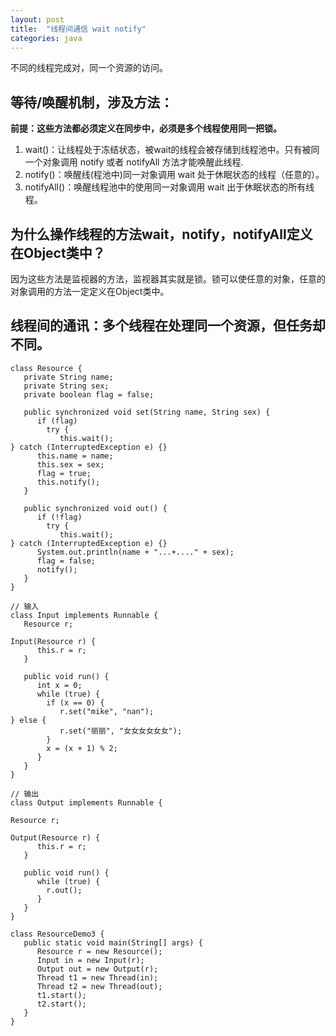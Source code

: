 ```yaml
---
layout: post
title:  "线程间通信 wait notify"
categories: java
---
```


不同的线程完成对，同一个资源的访问。

<!-- more -->

## 等待/唤醒机制，涉及方法：
**前提：这些方法都必须定义在同步中，必须是多个线程使用同一把锁。**
1. wait()：让线程处于冻结状态，被wait的线程会被存储到线程池中。只有被同一个对象调用 notify 或者 notifyAll 方法才能唤醒此线程.
2. notify()：唤醒线(程池中)同一对象调用 wait 处于休眠状态的线程（任意的）。
3. notifyAll()：唤醒线程池中的使用同一对象调用 wait 出于休眠状态的所有线程。

## 为什么操作线程的方法wait，notify，notifyAll定义在Object类中？
因为这些方法是监视器的方法，监视器其实就是锁。锁可以使任意的对象，任意的对象调用的方法一定定义在Object类中。

## 线程间的通讯：多个线程在处理同一个资源，但任务却不同。

```
class Resource {
   private String name;
   private String sex;
   private boolean flag = false;

   public synchronized void set(String name, String sex) {
      if (flag)
        try {
           this.wait();
} catch (InterruptedException e) {}
      this.name = name;
      this.sex = sex;
      flag = true;
      this.notify();
   }

   public synchronized void out() {
      if (!flag)
        try {
           this.wait();
} catch (InterruptedException e) {}
      System.out.println(name + "...+...." + sex);
      flag = false;
      notify();
   }
}

// 输入
class Input implements Runnable {
   Resource r;

Input(Resource r) {
      this.r = r;
   }

   public void run() {
      int x = 0;
      while (true) {
        if (x == 0) {
           r.set("mike", "nan");
} else {
           r.set("丽丽", "女女女女女女");
        }
        x = (x + 1) % 2;
      }
   }
}

// 输出
class Output implements Runnable {

Resource r;

Output(Resource r) {
      this.r = r;
   }

   public void run() {
      while (true) {
        r.out();
      }
   }
}

class ResourceDemo3 {
   public static void main(String[] args) {
      Resource r = new Resource();
      Input in = new Input(r);
      Output out = new Output(r);
      Thread t1 = new Thread(in);
      Thread t2 = new Thread(out);
      t1.start();
      t2.start();
   }
}

```

